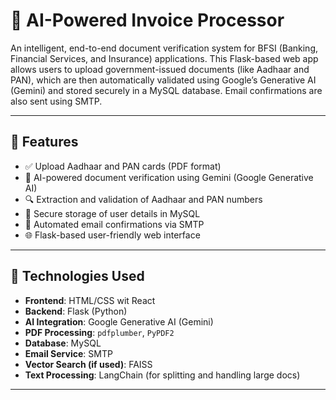 # 🧾 AI-Powered Invoice Processor

An intelligent, end-to-end document verification system for BFSI (Banking, Financial Services, and Insurance) applications. This Flask-based web app allows users to upload government-issued documents (like Aadhaar and PAN), which are then automatically validated using Google’s Generative AI (Gemini) and stored securely in a MySQL database. Email confirmations are also sent using SMTP.

---

## 🚀 Features

- ✅ Upload Aadhaar and PAN cards (PDF format)
- 🧠 AI-powered document verification using Gemini (Google Generative AI)
- 🔍 Extraction and validation of Aadhaar and PAN numbers
- 💾 Secure storage of user details in MySQL
- 📧 Automated email confirmations via SMTP
- 🌐 Flask-based user-friendly web interface

---

## 📂 Technologies Used

- **Frontend**: HTML/CSS wit React 
- **Backend**: Flask (Python)
- **AI Integration**: Google Generative AI (Gemini)
- **PDF Processing**: `pdfplumber`, `PyPDF2`
- **Database**: MySQL
- **Email Service**: SMTP
- **Vector Search (if used)**: FAISS
- **Text Processing**: LangChain (for splitting and handling large docs)

---
